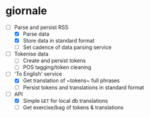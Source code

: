 # giornale

- [ ] Parse and persist RSS
	- [x] Parse data
	- [x] Store data in standard format
	- [ ] Set cadence of data parsing service
- [ ] Tokenise data
	- [ ] Create and persist tokens
	- [ ] POS tagging/token cleaning
- [ ] 'To English' service
	- [x] Get translation of ~tokens~ full phrases
	- [ ] Persist tokens and translations in standard format
- [ ] API
    - [x] Simple `GET` for local db translations
	- [ ] Get exercise/bag of tokens & translations
